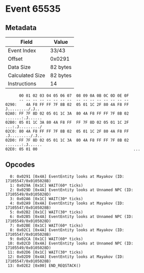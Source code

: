 # Event 65535

## Metadata

| Field           | Value    |
|-----------------|----------|
| Event Index     | 33/43    |
| Offset          | 0x0291   |
| Data Size       | 82 bytes |
| Calculated Size | 82 bytes |
| Instructions    | 14       |

```
      00 01 02 03 04 05 06 07  08 09 0A 0B 0C 0D 0E 0F
      -- -- -- -- -- -- -- --  -- -- -- -- -- -- -- --
0290:    4A F8 FF FF 7F 8B 02  05 01 1C 2F 80 4A F8 FF   J........./.J..
02A0: FF 7F 8D 02 05 01 1C 3A  80 4A F8 FF FF 7F 8B 02  .......:.J......
02B0: 05 01 1C 3A 80 4A F8 FF  FF 7F 8D 02 05 01 1C 2F  ...:.J........./
02C0: 80 4A F8 FF FF 7F 8B 02  05 01 1C 2F 80 4A F8 FF  .J........./.J..
02D0: FF 7F 8D 02 05 01 1C 3A  80 4A F8 FF FF 7F 8B 02  .......:.J......
02E0: 05 01 00                                          ...             
```

## Opcodes

```
  0: 0x0291 [0x4A] EventEntity looks at Mayakov (ID: 17105547/0x0105028B)
  1: 0x029A [0x1C] WAIT(60* ticks)
  2: 0x029D [0x4A] EventEntity looks at Unnamed NPC (ID: 17105549/0x0105028D)
  3: 0x02A6 [0x1C] WAIT(30* ticks)
  4: 0x02A9 [0x4A] EventEntity looks at Mayakov (ID: 17105547/0x0105028B)
  5: 0x02B2 [0x1C] WAIT(30* ticks)
  6: 0x02B5 [0x4A] EventEntity looks at Unnamed NPC (ID: 17105549/0x0105028D)
  7: 0x02BE [0x1C] WAIT(60* ticks)
  8: 0x02C1 [0x4A] EventEntity looks at Mayakov (ID: 17105547/0x0105028B)
  9: 0x02CA [0x1C] WAIT(60* ticks)
 10: 0x02CD [0x4A] EventEntity looks at Unnamed NPC (ID: 17105549/0x0105028D)
 11: 0x02D6 [0x1C] WAIT(30* ticks)
 12: 0x02D9 [0x4A] EventEntity looks at Mayakov (ID: 17105547/0x0105028B)
 13: 0x02E2 [0x00] END_REQSTACK()
```
